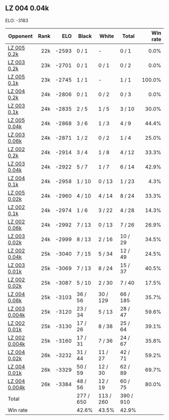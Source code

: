 ## LZ 004 0.04k ##

ELO: -3183

Opponent | Rank | ELO | Black | White | Total | Win rate
---------|-----:|----:|-------|-------|-------|-------:
[LZ 005 0.2k](LZ%20005%200.2k.md) | 22k | -2593 | 0 / 1 | - | 0 / 1 | 0.0%
[LZ 003 0.2k](LZ%20003%200.2k.md) | 23k | -2701 | 0 / 1 | 0 / 1 | 0 / 2 | 0.0%
[LZ 005 0.1k](LZ%20005%200.1k.md) | 23k | -2745 | 1 / 1 | - | 1 / 1 | 100.0%
[LZ 004 0.2k](LZ%20004%200.2k.md) | 24k | -2806 | 0 / 1 | 0 / 2 | 0 / 3 | 0.0%
[LZ 003 0.1k](LZ%20003%200.1k.md) | 24k | -2835 | 2 / 5 | 1 / 5 | 3 / 10 | 30.0%
[LZ 005 0.04k](LZ%20005%200.04k.md) | 24k | -2868 | 3 / 6 | 1 / 3 | 4 / 9 | 44.4%
[LZ 003 0.06k](LZ%20003%200.06k.md) | 24k | -2871 | 1 / 2 | 0 / 2 | 1 / 4 | 25.0%
[LZ 002 0.2k](LZ%20002%200.2k.md) | 24k | -2914 | 3 / 4 | 1 / 8 | 4 / 12 | 33.3%
[LZ 003 0.04k](LZ%20003%200.04k.md) | 24k | -2922 | 5 / 7 | 1 / 7 | 6 / 14 | 42.9%
[LZ 004 0.1k](LZ%20004%200.1k.md) | 24k | -2958 | 1 / 10 | 0 / 13 | 1 / 23 | 4.3%
[LZ 005 0.02k](LZ%20005%200.02k.md) | 24k | -2960 | 4 / 10 | 4 / 14 | 8 / 24 | 33.3%
[LZ 002 0.1k](LZ%20002%200.1k.md) | 24k | -2974 | 1 / 6 | 3 / 22 | 4 / 28 | 14.3%
[LZ 002 0.06k](LZ%20002%200.06k.md) | 24k | -2992 | 7 / 13 | 0 / 13 | 7 / 26 | 26.9%
[LZ 003 0.02k](LZ%20003%200.02k.md) | 24k | -2999 | 8 / 13 | 2 / 16 | 10 / 29 | 34.5%
[LZ 002 0.04k](LZ%20002%200.04k.md) | 25k | -3040 | 7 / 15 | 5 / 34 | 12 / 49 | 24.5%
[LZ 003 0.01k](LZ%20003%200.01k.md) | 25k | -3069 | 7 / 13 | 8 / 24 | 15 / 37 | 40.5%
[LZ 002 0.02k](LZ%20002%200.02k.md) | 25k | -3087 | 5 / 10 | 2 / 30 | 7 / 40 | 17.5%
[LZ 004 0.06k](LZ%20004%200.06k.md) | 25k | -3103 | 36 / 56 | 30 / 129 | 66 / 185 | 35.7%
[LZ 003 0.004k](LZ%20003%200.004k.md) | 25k | -3120 | 23 / 34 | 5 / 13 | 28 / 47 | 59.6%
[LZ 002 0.01k](LZ%20002%200.01k.md) | 25k | -3130 | 17 / 26 | 8 / 38 | 25 / 64 | 39.1%
[LZ 002 0.004k](LZ%20002%200.004k.md) | 25k | -3160 | 17 / 31 | 7 / 36 | 24 / 67 | 35.8%
[LZ 004 0.02k](LZ%20004%200.02k.md) | 26k | -3232 | 31 / 44 | 11 / 27 | 42 / 71 | 59.2%
[LZ 004 0.01k](LZ%20004%200.01k.md) | 26k | -3329 | 50 / 59 | 12 / 30 | 62 / 89 | 69.7%
[LZ 004 0.004k](LZ%20004%200.004k.md) | 26k | -3384 | 48 / 56 | 12 / 19 | 60 / 75 | 80.0%
Total | | | 277 / 650 | 113 / 260 | 390 / 910 | 
Win rate| | | 42.6% | 43.5% | 42.9% | 
